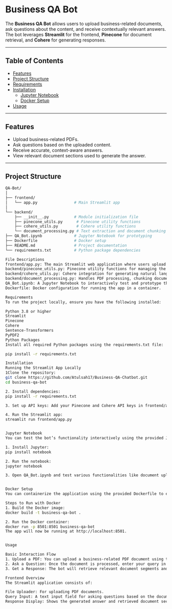 # Business QA Bot

The **Business QA Bot** allows users to upload business-related documents, ask questions about the content, and receive contextually relevant answers. The bot leverages **Streamlit** for the frontend, **Pinecone** for document retrieval, and **Cohere** for generating responses.

---

## Table of Contents

- [Features](#features)
- [Project Structure](#project-structure)
- [Requirements](#requirements)
- [Installation](#installation)
  - [Jupyter Notebook](#jupyter-notebook)
  - [Docker Setup](#docker-setup)
- [Usage](#usage)

---

## Features

- Upload business-related PDFs.
- Ask questions based on the uploaded content.
- Receive accurate, context-aware answers.
- View relevant document sections used to generate the answer.

---

## Project Structure

```bash
QA-Bot/
│
├── frontend/
│   └── app.py                # Main Streamlit app
│
└── backend/
    ├── __init__.py           # Module initialization file
    ├── pinecone_utils.py      # Pinecone utility functions
    ├── cohere_utils.py        # Cohere utility functions
    └── document_processing.py # Text extraction and document chunking
├── QA_Bot.ipynb              # Jupyter Notebook for prototyping
├── Dockerfile                # Docker setup
├── README.md                 # Project documentation
└── requirements.txt          # Python package dependencies

File Descriptions
frontend/app.py: The main Streamlit web application where users upload documents and ask questions.
backend/pinecone_utils.py: Pinecone utility functions for managing the index, document embedding, and retrieval.
backend/cohere_utils.py: Cohere integration for generating natural language responses.
backend/document_processing.py: Handles PDF processing, chunking documents into sections, and generating embeddings.
QA_Bot.ipynb: A Jupyter Notebook to interactively test and prototype the Business QA Bot.
Dockerfile: Docker configuration for running the app in a container.

Requirements
To run the project locally, ensure you have the following installed:

Python 3.8 or higher
Streamlit
Pinecone
Cohere
Sentence-Transformers
PyPDF2
Python Packages
Install all required Python packages using the requirements.txt file:

pip install -r requirements.txt

Installation
Running the Streamlit App Locally
1Clone the repository: 
git clone https://github.com/Atulsah17/Business-QA-Chatbot.git
cd business-qa-bot

2. Install dependencies: 
pip install -r requirements.txt

3. Set up API keys: Add your Pinecone and Cohere API keys in frontend/app.py or set them using environment variables.

4. Run the Streamlit app:
streamlit run frontend/app.py


Jupyter Notebook
You can test the bot’s functionality interactively using the provided Jupyter Notebook:

1. Install Jupyter:
pip install notebook

2. Run the notebook:
jupyter notebook

3. Open QA_Bot.ipynb and test various functionalities like document uploading, querying, and response generation.


Docker Setup
You can containerize the application using the provided Dockerfile to ensure consistency across environments.

Steps to Run with Docker
1. Build the Docker image:
docker build -t business-qa-bot .

2. Run the Docker container:
docker run -p 8501:8501 business-qa-bot
The app will now be running at http://localhost:8501.


Usage

Basic Interaction Flow
1. Upload a PDF: You can upload a business-related PDF document using the file uploader.
2. Ask a Question: Once the document is processed, enter your query in the text input field.
3. Get a Response: The bot will retrieve relevant document segments and generate an accurate response.

Frontend Overview
The Streamlit application consists of:

File Uploader: For uploading PDF documents.
Query Input: A text input field for asking questions based on the document content.
Response Display: Shows the generated answer and retrieved document sections.

